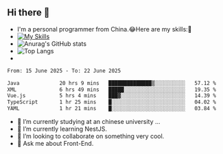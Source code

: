 ## Hi there 👋
- I'm a personal programmer from China.😂Here are my skills:🤔
- [![My Skills](https://skillicons.dev/icons?i=js,html,css,vue,typescript,java,golang)](https://skillicons.dev)
- ![Anurag's GitHub stats](https://github-readme-stats.vercel.app/api?username=FluffyChi-Xing&count_private=true&show_icons=true&theme=radical)
- ![Top Langs](https://github-readme-stats.vercel.app/api/top-langs/?username=FluffyChi-Xing)
- <!--START_SECTION:waka-->

```txt
From: 15 June 2025 - To: 22 June 2025

Java             20 hrs 9 mins   ██████████████▒░░░░░░░░░░   57.12 %
XML              6 hrs 49 mins   █████░░░░░░░░░░░░░░░░░░░░   19.35 %
Vue.js           5 hrs 4 mins    ███▓░░░░░░░░░░░░░░░░░░░░░   14.39 %
TypeScript       1 hr 25 mins    █░░░░░░░░░░░░░░░░░░░░░░░░   04.02 %
YAML             1 hr 21 mins    █░░░░░░░░░░░░░░░░░░░░░░░░   03.84 %
```

<!--END_SECTION:waka-->
- 🔭 I’m currently studying at an chinese university ...
- 🌱 I’m currently learning NestJS.
- 👯 I’m looking to collaborate on something very cool.
- 💬 Ask me about Front-End.
